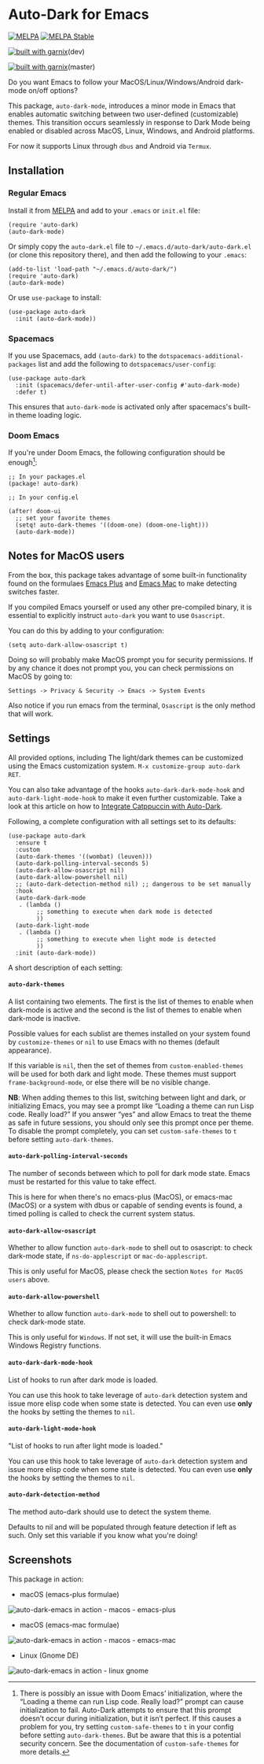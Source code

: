# Auto-Dark for Emacs


[![MELPA](https://melpa.org/packages/auto-dark-badge.svg)](https://melpa.org/#/auto-dark)
[![MELPA Stable](https://stable.melpa.org/packages/auto-dark-badge.svg)](https://stable.melpa.org/#/auto-dark)

[![built with garnix](https://img.shields.io/endpoint.svg?url=https%3A%2F%2Fgarnix.io%2Fapi%2Fbadges%2FLionyxML%2Fauto-dark-emacs%3Fbranch%3Ddevelopment)](https://garnix.io/repo/LionyxML/auto-dark-emacs)(dev)

[![built with garnix](https://img.shields.io/endpoint.svg?url=https%3A%2F%2Fgarnix.io%2Fapi%2Fbadges%2FLionyxML%2Fauto-dark-emacs)](https://garnix.io/repo/LionyxML/auto-dark-emacs)(master)

Do you want Emacs to follow your MacOS/Linux/Windows/Android dark-mode on/off
options?


This package, `auto-dark-mode`, introduces a minor mode in Emacs that
enables automatic switching between two user-defined (customizable)
themes. This transition occurs seamlessly in response to Dark Mode
being enabled or disabled across MacOS, Linux, Windows, and Android
platforms.


For now it supports Linux through `dbus` and Android via `Termux`.


## Installation

### Regular Emacs

Install it from [MELPA](https://melpa.org/#/auto-dark) and add to your
`.emacs` or `init.el` file:


```emacs-lisp
(require 'auto-dark)
(auto-dark-mode)
```


Or simply copy the `auto-dark.el` file to
`~/.emacs.d/auto-dark/auto-dark.el` (or clone this repository there),
and then add the following to your `.emacs`:


```emacs-lisp
(add-to-list 'load-path "~/.emacs.d/auto-dark/")
(require 'auto-dark)
(auto-dark-mode)
```

Or use `use-package` to install:


```emacs-lisp
(use-package auto-dark
  :init (auto-dark-mode))
```


### Spacemacs

If you use Spacemacs, add `(auto-dark)` to the
`dotspacemacs-additional-packages` list and add the following to
`dotspacemacs/user-config`:


```emacs-lisp
(use-package auto-dark
  :init (spacemacs/defer-until-after-user-config #'auto-dark-mode)
  :defer t)
```

This ensures that `auto-dark-mode` is activated only after spacemacs's
built-in theme loading logic.


### Doom Emacs

If you're under Doom Emacs, the following configuration should be
enough[^1]:

[^1]: There is possibly an issue with Doom Emacs’ initialization, where the
“Loading a theme can run Lisp code. Really load?” prompt can cause
initialization to fail. Auto-Dark attempts to ensure that this prompt doesn’t
occur during initialization, but it isn’t perfect. If this causes a problem for
you, try setting `custom-safe-themes` to `t` in your config before setting
`auto-dark-themes`. But be aware that this is a potential security concern. See
the documentation of `custom-safe-themes` for more details.

```emacs-lisp
;; In your packages.el
(package! auto-dark)

;; In your config.el

(after! doom-ui
  ;; set your favorite themes
  (setq! auto-dark-themes '((doom-one) (doom-one-light)))
  (auto-dark-mode))
```


## Notes for MacOS users

From the box, this package takes advantage of some built-in functionality found
on the formulaes [Emacs Plus](https://github.com/d12frosted/homebrew-emacs-plus)
and [Emacs Mac](https://github.com/railwaycat/homebrew-emacsmacport?tab=readme-ov-file)
to make detecting switches faster.


If you compiled Emacs yourself or used any other pre-compiled binary,
it is essential to explicitly instruct `auto-dark` you want to use
`Osascript`.


You can do this by adding to your configuration:


```emacs-lisp
(setq auto-dark-allow-osascript t)
```


Doing so will probably make MacOS prompt you for security permissions.
If by any chance it does not prompt you, you can check permissions on MacOS
by going to:


```
Settings -> Privacy & Security -> Emacs -> System Events
```


Also notice if you run emacs from  the terminal, `Osascript` is the only method that
will work.


## Settings

All provided options, including The light/dark themes can be
customized using the Emacs customization system. `M-x customize-group auto-dark RET`.


You can also take advantage of the hooks `auto-dark-dark-mode-hook`
and `auto-dark-light-mode-hook` to make it even further
customizable. Take a look at this article on how to [Integrate
Catppuccin with
Auto-Dark](https://www.rahuljuliato.com/posts/auto-dark-catppuccin).


Following, a complete configuration with all settings set to its defaults:

```emacs-lisp
(use-package auto-dark
  :ensure t
  :custom
  (auto-dark-themes '((wombat) (leuven)))
  (auto-dark-polling-interval-seconds 5)
  (auto-dark-allow-osascript nil)
  (auto-dark-allow-powershell nil)
  ;; (auto-dark-detection-method nil) ;; dangerous to be set manually
  :hook
  (auto-dark-dark-mode
   . (lambda ()
        ;; something to execute when dark mode is detected
        ))
  (auto-dark-light-mode
   . (lambda ()
        ;; something to execute when light mode is detected
        ))
  :init (auto-dark-mode))
```


A short description of each setting:


#### `auto-dark-themes`

A list containing two elements. The first is the list of themes to enable when
dark-mode is active and the second is the list of themes to enable when
dark-mode is inactive.


Possible values for each sublist are themes installed on your system found by
`customize-themes` or `nil` to use Emacs with no themes (default appearance).


If this variable is `nil`, then the set of themes from `custom-enabled-themes`
will be used for both dark and light mode. These themes must support
`frame-background-mode`, or else there will be no visible change.


**NB**: When adding themes to this list, switching between light and dark, or
initializing Emacs, you may see a prompt like “Loading a theme can run Lisp
code. Really load?” If you answer “yes” and allow Emacs to treat the theme as
safe in future sessions, you should only see this prompt once per theme. To
disable the prompt completely, you can set `custom-safe-themes` to `t` before
setting `auto-dark-themes`.


#### `auto-dark-polling-interval-seconds`

The number of seconds between which to poll for dark mode state.
Emacs must be restarted for this value to take effect.


This is here for when there's no emacs-plus (MacOS), or emacs-mac
(MacOS) or a system with dbus or capable of sending events is found, a
timed polling is called to check the current system status.


#### `auto-dark-allow-osascript`

Whether to allow function `auto-dark-mode` to shell out to osascript:
to check dark-mode state, if `ns-do-applescript` or `mac-do-applescript`.


This is only useful for MacOS, please check the section `Notes for
MacOS users` above.


#### `auto-dark-allow-powershell`

Whether to allow function `auto-dark-mode` to shell out to powershell:
to check dark-mode state.


This is only useful for `Windows`. If not set, it will use the built-in Emacs
Windows Registry functions.


#### `auto-dark-dark-mode-hook`

List of hooks to run after dark mode is loaded.


You can use this hook to take leverage of `auto-dark` detection system and
issue more elisp code when some state is detected. You can even use **only** the
hooks by setting the themes to `nil`.


#### `auto-dark-light-mode-hook`

"List of hooks to run after light mode is loaded."


You can use this hook to take leverage of `auto-dark` detection system and
issue more elisp code when some state is detected. You can even use **only** the
hooks by setting the themes to `nil`.


#### `auto-dark-detection-method`

The method auto-dark should use to detect the system theme.


Defaults to nil and will be populated through feature detection
if left as such. Only set this variable if you know what you're
doing!


## Screenshots

This package in action:

- macOS (emacs-plus formulae)

![auto-dark-emacs in action - macos - emacs-plus](images/demo_emacs_plus.gif)

- macOS (emacs-mac formulae)

![auto-dark-emacs in action - macos - emacs-mac](images/demo_emacs_mac.gif)

- Linux (Gnome DE)

![auto-dark-emacs in action - linux gnome](images/demo_gnome.gif)
